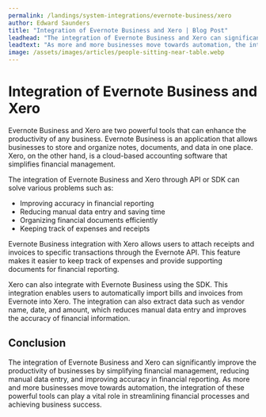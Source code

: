 ```yaml
---
permalink: /landings/system-integrations/evernote-business/xero
author: Edward Saunders
title: "Integration of Evernote Business and Xero | Blog Post"
leadhead: "The integration of Evernote Business and Xero can significantly improve the productivity of businesses by simplifying financial management, reducing manual data entry, and improving accuracy in financial reporting"
leadtext: "As more and more businesses move towards automation, the integration of these powerful tools can play a vital role in streamlining financial processes and achieving business success."
image: /assets/images/articles/people-sitting-near-table.webp
---
```

<div class="arttext">	<h1>Integration of Evernote Business and Xero</h1>
	<p>Evernote Business and Xero are two powerful tools that can enhance the productivity of any business. Evernote Business is an application that allows businesses to store and organize notes, documents, and data in one place. Xero, on the other hand, is a cloud-based accounting software that simplifies financial management.</p>
	<p>The integration of Evernote Business and Xero through API or SDK can solve various problems such as:</p>
	<ul>
		<li>Improving accuracy in financial reporting</li>
		<li>Reducing manual data entry and saving time</li>
		<li>Organizing financial documents efficiently</li>
		<li>Keeping track of expenses and receipts</li>
	</ul>
	<p>Evernote Business integration with Xero allows users to attach receipts and invoices to specific transactions through the Evernote API. This feature makes it easier to keep track of expenses and provide supporting documents for financial reporting.</p>
	<p>Xero can also integrate with Evernote Business using the SDK. This integration enables users to automatically import bills and invoices from Evernote into Xero. The integration can also extract data such as vendor name, date, and amount, which reduces manual data entry and improves the accuracy of financial information.</p>
	<h2>Conclusion</h2>
	<p>The integration of Evernote Business and Xero can significantly improve the productivity of businesses by simplifying financial management, reducing manual data entry, and improving accuracy in financial reporting. As more and more businesses move towards automation, the integration of these powerful tools can play a vital role in streamlining financial processes and achieving business success.</p>
</div>